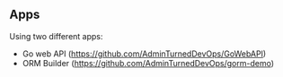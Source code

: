 ## Apps

Using two different apps:
- Go web API (https://github.com/AdminTurnedDevOps/GoWebAPI)
- ORM Builder (https://github.com/AdminTurnedDevOps/gorm-demo)